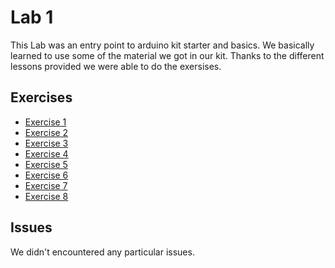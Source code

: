 
# Lab 1
This Lab was an entry point to arduino kit starter and basics. We basically learned to use some of the material we got in our kit. Thanks to the different lessons provided we were able to do the exersises.
  
## Exercises
  - [Exercise 1](ex1)
  - [Exercise 2](ex2)
  - [Exercise 3](ex3)
  - [Exercise 4](ex4)
  - [Exercise 5](ex5)
  - [Exercise 6](ex6)
  - [Exercise 7](ex7)
  - [Exercise 8](ex8)
  
  
## Issues
  We didn't encountered any particular issues.
  
  
